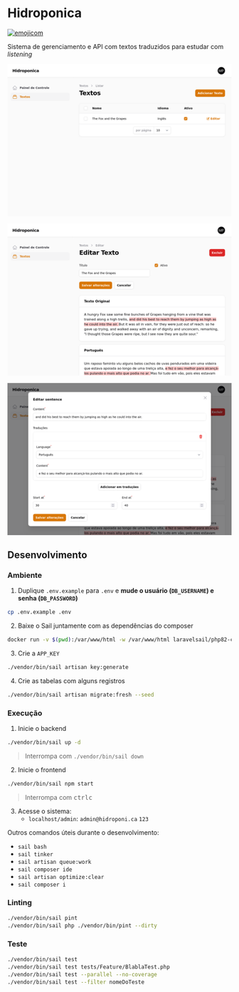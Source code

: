 # Hidroponica

[![emojicom](https://img.shields.io/badge/emojicom-%F0%9F%90%9B%20%F0%9F%86%95%20%F0%9F%92%AF%20%F0%9F%91%AE%20%F0%9F%86%98%20%F0%9F%92%A4-%23fff)](http://neni.dev/emojicom)

Sistema de gerenciamento e API com textos traduzidos para estudar com *listening*

![Listagem de textos](screenshots/admin-text-list.png)

![Visualização do texto](screenshots/admin-text-view.png)

![Edição de sentença](screenshots/admin-sentence-edit.png)

## Desenvolvimento

### Ambiente

1. Duplique `.env.example` para `.env` e **mude o usuário (`DB_USERNAME`) e senha (`DB_PASSWORD`)**

```sh
cp .env.example .env
```

2. Baixe o Sail juntamente com as dependências do composer
```sh
docker run -v $(pwd):/var/www/html -w /var/www/html laravelsail/php82-composer:latest sh -c "composer config --global && composer install --ignore-platform-reqs"
```

3. Crie a `APP_KEY`

```sh
./vendor/bin/sail artisan key:generate
```

4. Crie as tabelas com alguns registros

```sh
./vendor/bin/sail artisan migrate:fresh --seed
```

### Execução

1. Inicie o backend
```sh
./vendor/bin/sail up -d
```

> Interrompa com `./vendor/bin/sail down`

2. Inicie o frontend
```sh
./vendor/bin/sail npm start
```

> Interrompa com <kbd>ctrl</kbd><kbd>c</kbd>

3. Acesse o sistema:
    - `localhost/admin`: `admin@hidroponi.ca` `123`

Outros comandos úteis durante o desenvolvimento:

- `sail bash`
- `sail tinker`
- `sail artisan queue:work`
- `sail composer ide`
- `sail artisan optimize:clear`
- `sail composer i`

### Linting

```sh
./vendor/bin/sail pint
./vendor/bin/sail php ./vendor/bin/pint --dirty
```

### Teste

```sh
./vendor/bin/sail test
./vendor/bin/sail test tests/Feature/BlablaTest.php
./vendor/bin/sail test --parallel --no-coverage
./vendor/bin/sail test --filter nomeDoTeste
```
